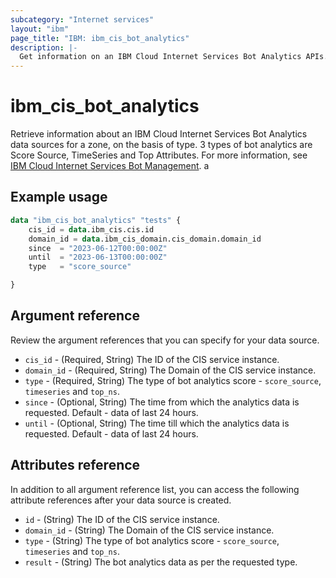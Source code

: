 ```yaml
---
subcategory: "Internet services"
layout: "ibm"
page_title: "IBM: ibm_cis_bot_analytics"
description: |-
  Get information on an IBM Cloud Internet Services Bot Analytics APIs.
---
```


# ibm_cis_bot_analytics

Retrieve information about an IBM Cloud Internet Services Bot Analytics data sources for a zone, on the basis of type. 3 types of bot analytics are Score Source, TimeSeries and Top Attributes. For more information, see [IBM Cloud Internet Services Bot Management](https://cloud.ibm.com/docs/cis?topic=cis-about-bot-mgmt).
a
## Example usage

```terraform
data "ibm_cis_bot_analytics" "tests" {
    cis_id = data.ibm_cis.cis.id
    domain_id = data.ibm_cis_domain.cis_domain.domain_id
    since  = "2023-06-12T00:00:00Z"
    until  = "2023-06-13T00:00:00Z"
    type   = "score_source"

}
```

## Argument reference
Review the argument references that you can specify for your data source.

- `cis_id` - (Required, String) The ID of the CIS service instance.
- `domain_id` - (Required, String) The Domain of the CIS service instance.
- `type`   - (Required, String) The type of bot analytics score - `score_source`, `timeseries` and `top_ns`.
- `since`  - (Optional, String) The time from which the analytics data is requested. Default - data of last 24 hours.
- `until`  - (Optional, String) The time till which the analytics data is requested. Default - data of last 24 hours.

## Attributes reference
In addition to all argument reference list, you can access the following attribute references after your data source is created.

- `id` - (String) The ID of the CIS service instance.
- `domain_id` - (String) The Domain of the CIS service instance.
- `type`   - (String) The type of bot analytics score - `score_source`, `timeseries` and `top_ns`.
- `result` - (String) The bot analytics data as per the requested type.
